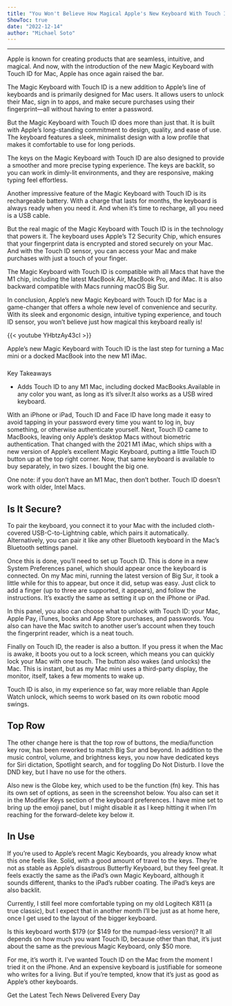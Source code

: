 ```yaml
---
title: "You Won't Believe How Magical Apple's New Keyboard With Touch ID for Mac Really Is!"
ShowToc: true 
date: "2022-12-14"
author: "Michael Soto"
---
```

*****
Apple is known for creating products that are seamless, intuitive, and magical. And now, with the introduction of the new Magic Keyboard with Touch ID for Mac, Apple has once again raised the bar.

The Magic Keyboard with Touch ID is a new addition to Apple’s line of keyboards and is primarily designed for Mac users. It allows users to unlock their Mac, sign in to apps, and make secure purchases using their fingerprint—all without having to enter a password.

But the Magic Keyboard with Touch ID does more than just that. It is built with Apple’s long-standing commitment to design, quality, and ease of use. The keyboard features a sleek, minimalist design with a low profile that makes it comfortable to use for long periods.

The keys on the Magic Keyboard with Touch ID are also designed to provide a smoother and more precise typing experience. The keys are backlit, so you can work in dimly-lit environments, and they are responsive, making typing feel effortless.

Another impressive feature of the Magic Keyboard with Touch ID is its rechargeable battery. With a charge that lasts for months, the keyboard is always ready when you need it. And when it’s time to recharge, all you need is a USB cable.

But the real magic of the Magic Keyboard with Touch ID is in the technology that powers it. The keyboard uses Apple’s T2 Security Chip, which ensures that your fingerprint data is encrypted and stored securely on your Mac. And with the Touch ID sensor, you can access your Mac and make purchases with just a touch of your finger.

The Magic Keyboard with Touch ID is compatible with all Macs that have the M1 chip, including the latest MacBook Air, MacBook Pro, and iMac. It is also backward compatible with Macs running macOS Big Sur.

In conclusion, Apple’s new Magic Keyboard with Touch ID for Mac is a game-changer that offers a whole new level of convenience and security. With its sleek and ergonomic design, intuitive typing experience, and touch ID sensor, you won’t believe just how magical this keyboard really is!

{{< youtube YHbtzAy43cI >}} 




Apple’s new Magic Keyboard with Touch ID is the last step for turning a Mac mini or a docked MacBook into the new M1 iMac.

 
### 
Key Takeaways
 
- Adds Touch ID to any M1 Mac, including docked MacBooks.Available in any color you want, as long as it’s silver.It also works as a USB wired keyboard.

 

With an iPhone or iPad, Touch ID and Face ID have long made it easy to avoid tapping in your password every time you want to log in, buy something, or otherwise authenticate yourself. Next, Touch ID came to MacBooks, leaving only Apple’s desktop Macs without biometric authentication. That changed with the 2021 M1 iMac, which ships with a new version of Apple’s excellent Magic Keyboard, putting a little Touch ID button up at the top right corner. Now, that same keyboard is available to buy separately, in two sizes. I bought the big one. 

 

One note: if you don’t have an M1 Mac, then don’t bother. Touch ID doesn’t work with older, Intel Macs. 

 
##   Is It Secure?  
 

To pair the keyboard, you connect it to your Mac with the included cloth-covered USB-C-to-Lightning cable, which pairs it automatically. Alternatively, you can pair it like any other Bluetooth keyboard in the Mac’s Bluetooth settings panel.

 

Once this is done, you’ll need to set up Touch ID. This is done in a new System Preferences panel, which should appear once the keyboard is connected. On my Mac mini, running the latest version of Big Sur, it took a little while for this to appear, but once it did, setup was easy. Just click to add a finger (up to three are supported, it appears), and follow the instructions. It’s exactly the same as setting it up on the iPhone or iPad. 

 

In this panel, you also can choose what to unlock with Touch ID: your Mac, Apple Pay, iTunes, books and App Store purchases, and passwords. You also can have the Mac switch to another user’s account when they touch the fingerprint reader, which is a neat touch. 

 

Finally on Touch ID, the reader is also a button. If you press it when the Mac is awake, it boots you out to a lock screen, which means you can quickly lock your Mac with one touch. The button also wakes (and unlocks) the Mac. This is instant, but as my Mac mini uses a third-party display, the monitor, itself, takes a few moments to wake up. 

 

Touch ID is also, in my experience so far, way more reliable than Apple Watch unlock, which seems to work based on its own robotic mood swings. 

 
##   Top Row  
 

The other change here is that the top row of buttons, the media/function key row, has been reworked to match Big Sur and beyond. In addition to the music control, volume, and brightness keys, you now have dedicated keys for Siri dictation, Spotlight search, and for toggling Do Not Disturb. I love the DND key, but I have no use for the others.

 

Also new is the Globe key, which used to be the function (fn) key. This has its own set of options, as seen in the screenshot below. You also can set it in the Modifier Keys section of the keyboard preferences. I have mine set to bring up the emoji panel, but I might disable it as I keep hitting it when I’m reaching for the forward-delete key below it.

 
##   In Use  
 

If you’re used to Apple’s recent Magic Keyboards, you already know what this one feels like. Solid, with a good amount of travel to the keys. They’re not as stable as Apple’s disastrous Butterfly Keyboard, but they feel great. It feels exactly the same as the iPad’s own Magic Keyboard, although it sounds different, thanks to the iPad’s rubber coating. The iPad’s keys are also backlit. 

 

Currently, I still feel more comfortable typing on my old Logitech K811 (a true classic), but I expect that in another month I’ll be just as at home here, once I get used to the layout of the bigger keyboard.

 

Is this keyboard worth $179 (or $149 for the numpad-less version)? It all depends on how much you want Touch ID, because other than that, it’s just about the same as the previous Magic Keyboard, only $50 more. 

 

For me, it’s worth it. I’ve wanted Touch ID on the Mac from the moment I tried it on the iPhone. And an expensive keyboard is justifiable for someone who writes for a living. But if you’re tempted, know that it’s just as good as Apple’s other keyboards.

 

Get the Latest Tech News Delivered Every Day




